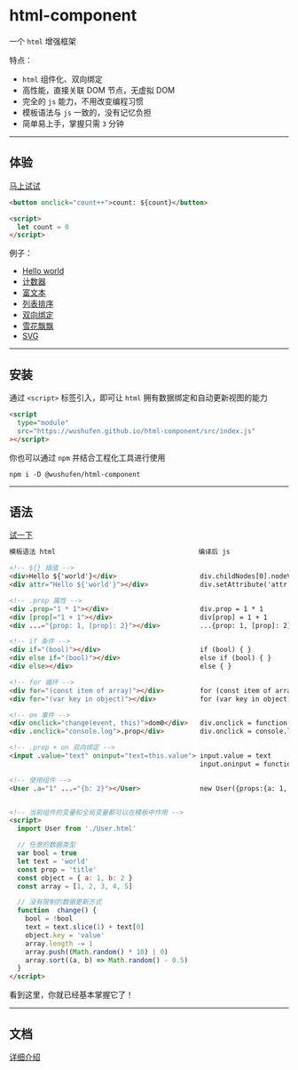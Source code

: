 # html-component

一个 `html` 增强框架

特点：

- `html` 组件化、双向绑定
- 高性能，直接关联 DOM 节点，无虚拟 DOM
- 完全的 `js` 能力，不用改变编程习惯
- 模板语法与 `js` 一致的，没有记忆负担
- 简单易上手，掌握只需 `3` 分钟

---

## 体验

<a href="https://wushufen.github.io/html-component/editor.html?code=%3Cbutton+onclick%3D%22count%2B%2B%22%3E%0A++count%3A++%24%7Bcount%7D%0A%3C%2Fbutton%3E%0A%0A%3Cscript%3E%0A++let+count+%3D+0%0A%3C%2Fscript%3E%0A">马上试试</a>

```html
<button onclick="count++">count: ${count}</button>

<script>
  let count = 0
</script>
```

例子：

- <a href="https://wushufen.github.io/html-component/editor.html?code=%3Ch1%3E%0A++Hello+%24%7B%27world%27%7D+%21%0A%3C%2Fh1%3E">Hello world</a>
- <a href="https://wushufen.github.io/html-component/editor.html?code=%3Cbutton+onclick%3D%22count%2B%2B%22%3E%0A++count%3A++%24%7Bcount%7D%0A%3C%2Fbutton%3E%0A%0A%3Cscript%3E%0A++let+count+%3D+0%0A%3C%2Fscript%3E%0A">计数器</a>
- <a href="https://wushufen.github.io/html-component/editor.html?code=%3Ccode%3E%24%7Bhtml%7D%3C%2Fcode%3E%0A%0A%3Coutput+.innerHTML%3D%22html%22%3E%3C%2Foutput%3E%0A%0A%3Cscript%3E%0A++let+html+%3D+%27%3Cbutton%3Ebutton%3C%2Fbutton%3E%27%0A%3C%2Fscript%3E%0A%0A%3Cstyle%3E%0A++code+%7B%0A++++background%3A+%23000%3B%0A++++color%3A+%230ff%3B%0A++++padding%3A+.25em%3B%0A++++border-radius%3A+.25em%3B%0A++%7D%0A%3C%2Fstyle%3E">富文本</a>
- <a href="https://wushufen.github.io/html-component/editor.html?code=%3Cbutton+onclick%3D%22add%28%29%22%3E%2B%3C%2Fbutton%3E%0A%3Cbutton+onclick%3D%22del%28%29%22%3E-%3C%2Fbutton%3E%0A%3Cbutton+onclick%3D%22list.sort%28%28a%2C+b%29+%3D%3E+a+-+b%29%22%3Esort%3C%2Fbutton%3E%0A%3Cbutton+.onclick%3D%22shuffle%22%3Eshuffle%3C%2Fbutton%3E%0A%0A%3Col%3E%0A++%3Cli+for%3D%22const+item+of+list%22+onclick%3D%22del%28item%29%22%3E%24%7Bitem%7D%3C%2Fli%3E%0A%3C%2Fol%3E%0A%0A%3Cscript%3E%0A++const+list+%3D+%5B1%2C+3%2C+5%2C+7%2C+9%2C+2%2C+4%2C+6%2C+8%2C+10%5D%0A%0A++function+add%28%29+%7B%0A++++list.splice%28random%28%29%2C+0%2C+Math.max%28...list%2C+0%29+%2B+1%29%0A++%7D%0A%0A++function+del%28item%29+%7B%0A++++list.splice%28item+%3F+list.indexOf%28item%29+%3A+random%28%29%2C+1%29%0A++%7D%0A%0A++function+shuffle%28%29+%7B%0A++++list.sort%28%28_%29+%3D%3E+Math.random%28%29+-+0.5%29%0A++%7D%0A%0A++function+random%28max+%3D+list.length%29+%7B%0A++++return+%28Math.random%28%29+*+max%29+%7C+0%0A++%7D%0A%3C%2Fscript%3E%0A%0A%3Cstyle%3E%0A++*+%7B%0A++++border-color%3A+%23ddd%3B%0A++++user-select%3A+none%3B%0A++++border-radius%3A+5px%3B%0A++%7D%0A%0A++button+%7B%0A++++min-width%3A+2em%3B%0A++++height%3A+2em%3B%0A++++border-radius%3A+9em%3B%0A++++border%3A+solid+1px+%23bbb%3B%0A++%7D%0A%0A++button%3Aactive+%7B%0A++++transform%3A+scale%280.9%29%3B%0A++%7D%0A%0A++ul%2C%0A++ol+%7B%0A++++max-width%3A+375px%3B%0A++++padding%3A+0+3ex%3B%0A++%7D%0A%0A++li+%7B%0A++++position%3A+relative%3B%0A++++margin-bottom%3A+-1px%3B%0A++++border%3A+solid+1px+%23bbb%3B%0A++++padding%3A+0.25em+0.5em%3B%0A++%7D%0A%3C%2Fstyle%3E%0A">列表排序</a>
- <a href="https://wushufen.github.io/html-component/editor.html?code=%3Cscript%3E%0A++let+value+%3D+%27hello+world%27%0A++const+array+%3D+%5B1%2C+2%2C+3%5D%0A%3C%2Fscript%3E%0A%0A%3Cform%3E%0A++%3Cinput+.value%3D%22value%22+oninput%3D%22value%3Dthis.value%22+%2F%3E%0A%0A++%3Cinput%0A++++type%3D%22number%22%0A++++.value%3D%22Number%28value%29%7C%7C0%22%0A++++oninput%3D%22value%3DNumber%28this.value%29%7C%7C0%22%0A++%2F%3E%0A%0A++%3Cinput%0A++++type%3D%22range%22%0A++++max%3D%225%22%0A++++.value%3D%22value%22%0A++++oninput%3D%22value%3DNumber%28this.value%29%7C%7C0%22%0A++%2F%3E%0A%0A++%3Ctextarea+.value%3D%22value%22+oninput%3D%22value%3Dthis.value%22%3E%3C%2Ftextarea%3E%0A%0A++%3Cdiv%0A++++contenteditable%3D%22true%22%0A++++.innerText%3D%22value%7C%7C%27contenteditable%27%22%0A++++oninput%3D%22value%3Dthis.innerText%22%0A++%3E%3C%2Fdiv%3E%0A%0A++%3Cselect+oninput%3D%22value+%3D+this.value%22%3E%0A++++%3Coption%3E--%3C%2Foption%3E%0A++++%3Coption%0A++++++for%3D%22const+item+of+array%22%0A++++++.value%3D%22item%22%0A++++++.selected%3D%22this.value+%3D%3D+value%22%0A++++%3E%0A++++++%7Bitem%7D%0A++++%3C%2Foption%3E%0A++%3C%2Fselect%3E%0A%0A++%3Cfieldset%3E%0A++++%3Clabel%3E%0A++++++%3Cinput%0A++++++++type%3D%22radio%22%0A++++++++.value%3D%221+*+1%22%0A++++++++.checked%3D%22this.value+%3D%3D+value%22%0A++++++++onclick%3D%22value%3Dthis.value%22%0A++++++%2F%3E%0A++++++string%0A++++%3C%2Flabel%3E%0A++++%3Clabel%3E%0A++++++%3Cinput%0A++++++++type%3D%22radio%22%0A++++++++.yourprop%3D%22array%22%0A++++++++.checked%3D%22this.yourprop%3D%3D%3Dvalue%22%0A++++++++onclick%3D%22value%3Dthis.yourprop%22%0A++++++%2F%3E%0A++++++any%0A++++%3C%2Flabel%3E%0A++%3C%2Ffieldset%3E%0A%0A++%3Clabel%3E%0A++++%3Cinput+type%3D%22checkbox%22+.checked%3D%22value%22+onclick%3D%22value+%3D+%21value%22+%2F%3E%0A++++checkbox%0A++%3C%2Flabel%3E%0A%0A++%3Coutput%3E+%24%7BJSON.stringify%28value%29%7D+%3C%2Foutput%3E%0A%3C%2Fform%3E%0A%0A%3Cstyle%3E%0A++form+%3E+*+%7B%0A++++box-sizing%3A+border-box%3B%0A++++display%3A+block%3B%0A++++width%3A+300px%3B%0A++++padding%3A+0.25em+0.5em%3B%0A++++border%3A+1px+solid+%23bbb%3B%0A++++border-radius%3A+0.25em%3B%0A++++margin%3A+0.5em+auto%3B%0A++++font-size%3A+14px%3B%0A++%7D%0A%0A++output+%7B%0A++++background%3A+%23000%3B%0A++++color%3A+%230ff%3B%0A++++padding%3A+0.25em%3B%0A++++border%3A+0%3B%0A++++border-radius%3A+0.25em%3B%0A++%7D%0A%3C%2Fstyle%3E%0A">双向绑定</a>
- <a href="https://wushufen.github.io/html-component/editor.html?code=%3Cspan%0A++for%3D%22const+item+of+list%22%0A++.style%3D%22%7Btransform%3A+%60translate%28%24%7Bitem.x%7Dvw%2C+%24%7Bitem.y%7Dvh%29+scale%28%24%7Bitem.r%7D%29%60%7D%22%0A%3E%0A++%E2%9D%84%EF%B8%8F%0A%3C%2Fspan%3E%0A%0A%3Cscript%3E%0A++let+list+%3D+new+Array%28500%29%0A++++.fill%28%29%0A++++.map%28%28%29+%3D%3E+%28%7B%0A++++++x%3A+Math.random%28%29+*+100%2C%0A++++++y%3A+Math.random%28%29+*+100+-+100%2C%0A++++++r%3A+0.1+%2B+Math.random%28%29+*+1%2C%0A++++%7D%29%29%0A++++.sort%28%28a%2C+b%29+%3D%3E+a.r+-+b.r%29%0A%0A++function+run%28%29+%7B%0A++++list.forEach%28%28item%29+%3D%3E+%7B%0A++++++item.y+%2B%3D+0.25+*+item.r%0A++++++if+%28item.y+%3E+100%29+item.y+%3D+-8%0A++++%7D%29%0A%0A++++requestAnimationFrame%28run%29%0A++%7D%0A%0A++run%28%29%0A%3C%2Fscript%3E%0A%0A%3Cstyle%3E%0A++html%2C%0A++body+%7B%0A++++overflow%3A+hidden%3B%0A++++background-color%3A+%23222%3B%0A++%7D%0A%0A++span+%7B%0A++++font-size%3A+2vw%3B%0A++++position%3A+absolute%3B%0A++%7D%0A%3C%2Fstyle%3E%0A">雪花飘飘</a>
- <a href="https://wushufen.github.io/html-component/editor.html?code=%3Csvg%3E%0A++%3Crect%0A++++for%3D%22%28item%2Ci%29+in+list%22%0A++++.style%3D%22%7B%0A++++++width%3A+10%2C%0A++++++height%3A+item.height%2C%0A++++++x%3A+i*40%2C%0A++++++y%3A+300+-+item.height%2C%0A++++%7D%22%0A++%2F%3E%0A%3C%2Fsvg%3E%0A%0A%3Cscript%3E%0A++var+list+%3D+Array%2850%29%0A++++.fill%28%29%0A++++.map%28%28e%2C+i%29+%3D%3E+%28this%5Bi%5D+%3D+%7B+height%3A+i+%7D%29%29%0A%0A++function+update%28%29+%7B%0A++++for+%28var+i+%3D+0%3B+i+%3C+list.length%3B+i%2B%2B%29+%7B%0A++++++list%5Bi%5D.height+%3D+Math.random%28%29+*+%28250+-+10%29+%2B+10%0A++++%7D%0A++%7D%0A%0A++setInterval%28update%2C+1000%29%0A%3C%2Fscript%3E%0A%0A%3Cstyle%3E%0A++svg+%7B%0A++++overflow%3A+visible%3B%0A++%7D%0A++rect+%7B%0A++++fill%3A+rgba%280%2C+125%2C+255%2C+0.5%29%3B%0A++++transition%3A+1s%3B%0A++%7D%0A%3C%2Fstyle%3E%0A">SVG</a>

---

## 安装

通过 `<script>` 标签引入，即可让 `html` 拥有数据绑定和自动更新视图的能力

```html
<script
  type="module"
  src="https://wushufen.github.io/html-component/src/index.js"
></script>
```

你也可以通过 `npm` 并结合工程化工具进行使用

```
npm i -D @wushufen/html-component
```

---

## 语法

<a href="https://wushufen.github.io/html-component/editor.html?code=%3C%21--+%24%7B+%7D+--%3E%0A%3Cdiv%3Etext%3A+Hello+%24%7Btext%7D%3C%2Fdiv%3E%0A%3Cdiv+attr%3D%22Hello+%24%7B%27world%27%7D%22%3Ediv.setAttribute%3C%2Fdiv%3E%0A%0A%3C%21--+.prop+--%3E%0A%3Cdiv+.prop%3D%221+*+1%22%3Ediv.prop%3C%2Fdiv%3E%0A%3Cdiv+%5Bprop%5D%3D%221+%2B+1%22%3Ediv%5Bprop%5D%3C%2Fdiv%3E%0A%3Cdiv+...%3D%22%7Bprop%3A+1%2C+%5Bprop%5D%3A+2%7D%22%3E...%7B%3Ci%3E+%3C%2Fi%3E%7D%3C%2Fdiv%3E%0A%0A%3C%21--+if+--%3E%0A%3Cdiv+if%3D%22%28array%5B0%5D+%25+2%29%22%3Eif%3C%2Fdiv%3E%0A%3Cdiv+else+if%3D%22%28array%5B1%5D+%25+2%29%22%3Eelse+if%3C%2Fdiv%3E%0A%3Cdiv+else%3Eelse%3C%2Fdiv%3E%0A%0A%3C%21--+for+--%3E%0A%3Col%3E%0A++%3Cli+for%3D%22%28const+item+of+array%29%22%3Efor...of%3A+%24%7Bitem%7D%3C%2Fli%3E%0A%3C%2Fol%3E%0A%3Cul%3E%0A++%3Cli+for%3D%22%28var+key+in+object%29%22%3Efor...in%3A+%24%7Bkey%7D%3A+%24%7Bobject%5Bkey%5D%7D%3C%2Fli%3E%0A%3C%2Ful%3E%0A%0A%3C%21--+on+--%3E%0A%3Cbutton+onclick%3D%22change%28event%29%22%3Edom0%3A+onclick%3C%2Fbutton%3E%0A%3Cbutton+.onclick%3D%22change%22%3E.prop%3A+.onclick%3C%2Fbutton%3E%0A%0A%3C%21--+.prop+%2B+on+--%3E%0A%3Cinput+.value%3D%22text%22+oninput%3D%22text%3Dthis.value%22+%2F%3E%0A%0A%3C%21--+script+--%3E%0A%3Cscript%3E%0A++let+text+%3D+%27world%27%0A++const+prop+%3D+%27title%27%0A++const+object+%3D+%7B+a%3A+1%2C+b%3A+2+%7D%0A++const+array+%3D+%5B1%2C+2%2C+3%2C+4%2C+5%5D%0A%0A++function+change%28%29+%7B%0A++++text+%3D+text.slice%281%29+%2B+text%5B0%5D%0A++++object.key+%3D+%27value%27%0A++++array.length+-%3D+1%0A++++array.push%28%28Math.random%28%29+*+10%29+%7C+0%29%0A++++array.sort%28%28a%2C+b%29+%3D%3E+Math.random%28%29+-+0.5%29%0A++%7D%0A%3C%2Fscript%3E%0A">试一下</a>

<!-- prettier-ignore -->
```html
模板语法 html                                    编译后 js

<!-- ${} 插值 -->
<div>Hello ${'world'}</div>                     div.childNodes[0].nodeValue = `Hello ${'world'}`
<div attr="Hello ${'world'}"></div>             div.setAttribute('attr', `Hello ${'world'}`)

<!-- .prop 属性 -->
<div .prop="1 * 1"></div>                       div.prop = 1 * 1
<div [prop]="1 + 1"></div>                      div[prop] = 1 + 1
<div ...="{prop: 1, [prop]: 2}"></div>          ...{prop: 1, [prop]: 2}

<!-- if 条件 -->
<div if="(bool)"></div>                         if (bool) { }
<div else if="(bool)"></div>                    else if (bool) { }
<div else></div>                                else { }

<!-- for 循环 -->
<div for="(const item of array)"></div>         for (const item of array) { }
<div for="(var key in object)"></div>           for (var key in object) { }

<!-- on 事件 -->
<div onclick="change(event, this)">dom0</div>   div.onclick = function(event){ change(event, this) }
<div .onclick="console.log">.prop</div>         div.onclick = console.log

<!-- .prop + on 双向绑定 -->
<input .value="text" oninput="text=this.value"> input.value = text
                                                input.oninput = function(event){ text=this.value }

<!-- 使用组件 -->
<User .a="1" ...="{b: 2}"></User>               new User({props:{a: 1, ...{b: 2}}})


<!-- 当前组件的变量和全局变量都可以在模板中作用 -->
<script>
  import User from './User.html'

  // 任意的数据类型
  var bool = true
  let text = 'world'
  const prop = 'title'
  const object = { a: 1, b: 2 }
  const array = [1, 2, 3, 4, 5]

  // 没有限制的数据更新方式
  function  change() {
    bool = !bool
    text = text.slice(1) + text[0]
    object.key = 'value'
    array.length -= 1
    array.push((Math.random() * 10) | 0)
    array.sort((a, b) => Math.random() - 0.5)
  }
</script>
```

看到这里，你就已经基本掌握它了！

---

## 文档

<a href="./DOC.md">详细介绍</a>
